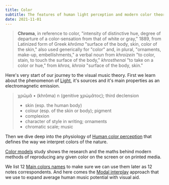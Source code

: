 ```yaml
---
title: Color
subtitle: The features of human light perception and modern color theory
date: 2021-11-01
---
```


> **Chroma**, in reference to color, "intensity of distinctive hue, degree of departure of a color-sensation from that of white or gray," 1889, from Latinized form of Greek *khrōma* "surface of the body, skin, color of the skin," also used generically for "color" and, in plural, "ornaments, make-up, embellishments," a verbal noun from *khroizein* "to color, stain, to touch the surface of the body," *khrosthenai* "to take on a color or hue," from *khros, khroia* "surface of the body, skin."


Here's very start of our journey to the visual music theory. First we learn about the phenomenon of [Light](./light/index.md), it's sources and it's main properties as an electromagnetic emission.

> χρῶμᾰ • (khrôma) n (genitive χρώμᾰτος); third declension
> - skin (esp. the human body)
> - colour (esp. of the skin or body); pigment
> - complexion
> - character of style in writing; ornaments
> - chromatic scale; music

Then we dive deep into the physiology of [Human color perception](./perception/index.md) that defines the way we interpret colors of the nature.

[Color models](./models/index.md) study shows the research and the maths behind modern methods of reproducing any given color on the screen or on printed media.

We list 12 [Main colors names](./names/index.md) to make sure we can use them later as 12 notes correspondents. And here comes the [Modal interplay](./interplay/index.md) approach that we use to expand average human music potential with visual aid.